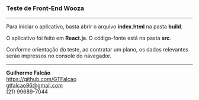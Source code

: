 ### Teste de Front-End Wooza
------------

Para iniciar o aplicativo, basta abrir o arquivo **index.html** na pasta **build**.

O aplicativo foi feito em **React.js**. O código-fonte está na pasta **src**.

Conforme orientação do teste, ao contratar um plano, os dados relevantes serão impressos no console do navegador.

------------
**Guilherme Falcão** \
https://github.com/GTFalcao \
gtfalcao96@gmail.com \
(21) 99689-7044
